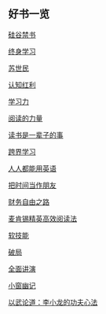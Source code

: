 ## 好书一览
[硅谷禁书](
https://github.com/hiro-9999/blog/blob/master/Books_/books/%E4%BA%BA%E7%94%9F%E5%BF%83%E5%BE%97%E8%B4%B4/%E7%A1%85%E8%B0%B7%E7%A6%81%E4%B9%A6.md)

[终身学习](https://github.com/hiro-9999/blog/blob/master/Books_/books/%E6%9D%82%E4%B9%A6/%E5%AD%A6%E4%B9%A0/%E7%BB%88%E8%BA%AB%E5%AD%A6%E4%B9%A0.md)

[苏世民](https://github.com/hiro-9999/blog/blob/master/Books_/books/%E4%BA%BA%E7%94%9F%E5%BF%83%E5%BE%97%E8%B4%B4/%E8%8B%8F%E4%B8%96%E6%B0%91.md)

[认知红利](https://github.com/hiro-9999/blog/blob/master/Books_/books/%E4%BA%BA%E7%94%9F%E5%BF%83%E5%BE%97%E8%B4%B4/%E8%AE%A4%E7%9F%A5%E7%BA%A2%E5%88%A9.md)

[学习力](https://github.com/hiro-9999/blog/blob/master/Books_/books/Leadership/%E5%AD%A6%E4%B9%A0%E5%8A%9B-%E5%8F%8D%E6%9C%AC%E8%83%BD_%E6%B7%B1%E5%BA%A6%E6%80%9D%E7%BB%B4_%E4%B8%AA%E4%BD%93%E8%B5%8B%E8%83%BD.md)

[阅读的力量](https://github.com/hiro-9999/blog/blob/master/Books_/books/%E4%BA%BA%E7%94%9F%E5%BF%83%E5%BE%97%E8%B4%B4/%E5%8A%9B%E9%87%8F.md)

[读书是一辈子的事](https://github.com/hiro-9999/blog/blob/master/Books_/books/%E4%BA%BA%E7%94%9F%E5%BF%83%E5%BE%97%E8%B4%B4/%E8%AF%BB%E4%B9%A6%E6%98%AF%E4%B8%80%E8%BE%88%E5%AD%90%E7%9A%84%E4%BA%8B.md)

[跨界学习](https://github.com/hiro-9999/blog/blob/master/Books_/books/%E4%BA%BA%E7%94%9F%E5%BF%83%E5%BE%97%E8%B4%B4/%E8%B7%A8%E7%95%8C%E5%AD%A6%E4%B9%A0.md)

[人人都能用英语](https://github.com/hiro-9999/blog/blob/master/Books_/books/lixiaolai/%E4%BA%BA%E4%BA%BA%E9%83%BD%E8%83%BD%E7%94%A8%E8%8B%B1%E8%AF%AD.md)

[把时间当作朋友]()

[财务自由之路](https://github.com/hiro-9999/blog/blob/master/Books_/books/lixiaolai/%E6%9D%8E%E7%AC%91%E6%9D%A5%E8%B4%A2%E5%AF%8C%E8%87%AA%E7%94%B1%E4%B9%8B%E8%B7%AF.md)

[麦肯锡精英高效阅读法](https://github.com/hiro-9999/blog/blob/master/Books_/books/%E6%9D%82%E4%B9%A6/%E9%BA%A6%E8%82%AF%E9%94%A1%E7%B2%BE%E8%8B%B1%E9%AB%98%E6%95%88%E9%98%85%E8%AF%BB%E6%B3%95.md)

[软技能](https://github.com/hiro-9999/blog/blob/master/Books_/books/Leadership/%E8%BD%AF%E6%8A%80%E8%83%BD.md)

[破局](https://github.com/hiro-9999/blog/blob/master/Books_/books/%E4%BA%BA%E7%94%9F%E5%BF%83%E5%BE%97%E8%B4%B4/%E7%A0%B4%E5%B1%80%EF%BC%9A%E8%B6%85%E8%B6%8A%E5%90%8C%E9%BE%84%E4%BA%BA%E7%9A%84%E6%80%9D%E8%80%83%E4%B8%8E%E8%A1%8C%E5%8A%A8%E6%8C%87%E5%8D%97.md)


[全面讲演](https://github.com/hiro-9999/blog/blob/master/Books_/books/%E6%9D%82%E4%B9%A6/2020/%E5%88%86%E7%B1%BB/07/%E5%85%A8%E8%84%91%E6%BC%94%E8%AE%B2%20%E5%B7%A6%E8%84%91%E9%80%BB%E8%BE%91%EF%BC%8C%E5%8F%B3%E8%84%91%E6%83%85%E5%95%86.md)

[小窗幽记](https://github.com/hiro-9999/blog/blob/master/Books_/books/%E6%9D%82%E4%B9%A6/2020/%E5%88%86%E7%B1%BB/07/%E5%B0%8F%E7%AA%97%E5%B9%BD%E8%AE%B0.md)

[以武论道：李小龙的功夫心法](https://github.com/hiro-9999/blog/blob/master/Books_/books/%E6%9D%82%E4%B9%A6/2020/%E5%88%86%E7%B1%BB/07/%E4%BB%A5%E6%AD%A6%E8%AE%BA%E9%81%93%EF%BC%9A%E6%9D%8E%E5%B0%8F%E9%BE%99%E7%9A%84%E5%8A%9F%E5%A4%AB%E5%BF%83%E6%B3%95.md)
